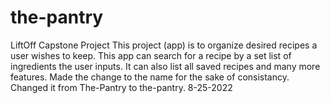 # the-pantry
LiftOff Capstone Project
This project (app) is to organize desired recipes a user wishes to keep. This app can search for a recipe by a set list of ingredients the user inputs. It can also list all saved recipes and many more features.
Made the change to the name for the sake of consistancy. Changed it from The-Pantry to the-pantry. 8-25-2022
